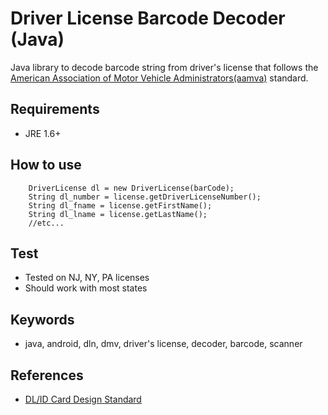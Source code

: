 # Driver License Barcode Decoder (Java)

Java library to decode barcode string from driver's license that follows the [American Association of Motor Vehicle Administrators(aamva)](http://www.aamva.org/) standard.

## Requirements

- JRE 1.6+

## How to use

		DriverLicense dl = new DriverLicense(barCode);
		String dl_number = license.getDriverLicenseNumber();
		String dl_fname = license.getFirstName();
		String dl_lname = license.getLastName();
		//etc...

## Test

- Tested on NJ, NY, PA licenses
- Should work with most states

## Keywords

- java, android, dln, dmv, driver's license, decoder, barcode, scanner

## References

- [DL/ID Card Design Standard](http://www.aamva.org/WorkArea/DownloadAsset.aspx?id=4435)
